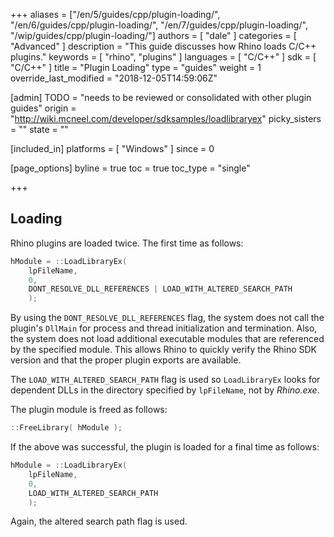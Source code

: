 +++
aliases = ["/en/5/guides/cpp/plugin-loading/", "/en/6/guides/cpp/plugin-loading/", "/en/7/guides/cpp/plugin-loading/", "/wip/guides/cpp/plugin-loading/"]
authors = [ "dale" ]
categories = [ "Advanced" ]
description = "This guide discusses how Rhino loads C/C++ plugins."
keywords = [ "rhino", "plugins" ]
languages = [ "C/C++" ]
sdk = [ "C/C++" ]
title = "Plugin Loading"
type = "guides"
weight = 1
override_last_modified = "2018-12-05T14:59:06Z"

[admin]
TODO = "needs to be reviewed or consolidated with other plugin guides"
origin = "http://wiki.mcneel.com/developer/sdksamples/loadlibraryex"
picky_sisters = ""
state = ""

[included_in]
platforms = [ "Windows" ]
since = 0

[page_options]
byline = true
toc = true
toc_type = "single"

+++

 
## Loading

Rhino plugins are loaded twice.  The first time as follows:

```cpp
hModule = ::LoadLibraryEx(
    lpFileName,
    0,
    DONT_RESOLVE_DLL_REFERENCES | LOAD_WITH_ALTERED_SEARCH_PATH
    );
```

By using the `DONT_RESOLVE_DLL_REFERENCES` flag, the system does not call the plugin's `DllMain` for process and thread initialization and termination.  Also, the system does not load additional executable modules that are referenced by the specified module.  This allows Rhino to quickly verify the Rhino SDK version and that the proper plugin exports are available.

The `LOAD_WITH_ALTERED_SEARCH_PATH` flag is used so `LoadLibraryEx` looks for dependent DLLs in the directory specified by `lpFileName`, not by *Rhino.exe*.

The plugin module is freed as follows:

```cpp
::FreeLibrary( hModule );
```

If the above was successful, the plugin is loaded for a final time as follows:

```cpp
hModule = ::LoadLibraryEx(
    lpFileName,
    0,
    LOAD_WITH_ALTERED_SEARCH_PATH
    );
```

Again, the altered search path flag is used.
